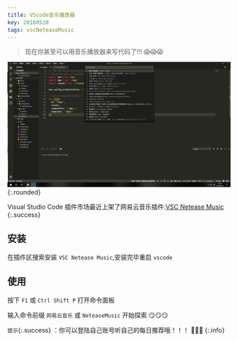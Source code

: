 ```yaml
---
title: VScode音乐播放器
key: 20160520
tags: vscNeteaseMusic
---
```


>现在你甚至可以用音乐播放器来写代码了!!! :scream::scream::scream:

<!--more-->

![Image](/assets/images/vsc-neteaseMusic.jpg){:.rounded}

Visual Studio Code 插件市场最近上架了网易云音乐插件:[VSC Netease Music](https://marketplace.visualstudio.com/items?itemName=nondanee.vsc-netease-music)
{:.success}

## 安装

在插件区搜索安装 `VSC Netease Music`,安装完毕重启 `vscode`

## 使用

按下 `F1` 或 `Ctrl Shift P` 打开命令面板

输入命令前缀 `网易云音乐` 或 `NeteaseMusic` 开始探索 :smirk::smirk::smirk:

`提示`{:.success} ：你可以登陆自己账号听自己的每日推荐哦！！！ :musical_note::musical_note::musical_note:
{:.info}